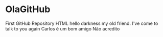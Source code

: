 # OlaGitHub
First GitHub Repository
HTML
hello darkness my old friend.
I've come to talk to you again
Carlos é um bom amigo
Não acredito